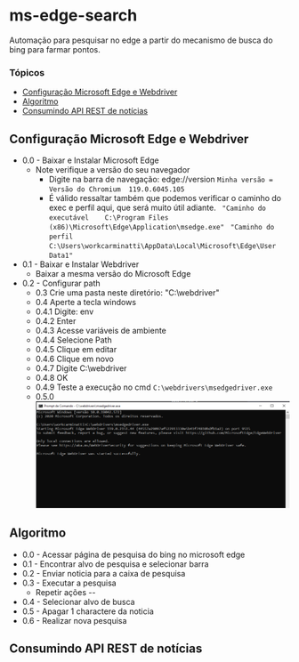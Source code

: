 # ms-edge-search

Automação para pesquisar no edge a partir do mecanismo de busca do bing para farmar pontos.

### Tópicos 

- [Configuração Microsoft Edge e Webdriver](#edge)
- [Algoritmo](#algoritmo)
- [Consumindo API REST de notícias](#consumindo-api-noticias)

## Configuração Microsoft Edge e Webdriver

* 0.0 - Baixar e Instalar Microsoft Edge
    * Note verifique a versão do seu navegador
        * Digite na barra de navegação: edge://version
        `Minha versão = Versão do Chromium	119.0.6045.105`
        * É válido ressaltar também que podemos verificar o caminho do exec e perfil aqui, que será muito útil adiante.
        ` "Caminho do executável	C:\Program Files (x86)\Microsoft\Edge\Application\msedge.exe"`
        ` "Caminho do perfil	C:\Users\workcarminatti\AppData\Local\Microsoft\Edge\User Data1"`
* 0.1 - Baixar e Instalar Webdriver
    * Baixar a mesma versão do Microsoft Edge
* 0.2 - Configurar path
    * 0.3 Crie uma pasta neste diretório: "C:\webdriver"
    * 0.4 Aperte a tecla windows
    * 0.4.1 Digite: env
    * 0.4.2 Enter
    * 0.4.3 Acesse variáveis de ambiente
    * 0.4.4 Selecione Path
    * 0.4.5 Clique em editar
    * 0.4.6 Clique em novo
    * 0.4.7 Digite C:\webdriver
    * 0.4.8 OK
    * 0.4.9 Teste a execução no cmd `C:\webdrivers\msedgedriver.exe`
    * 0.5.0 ![Alt text](image.png)
## Algoritmo

* 0.0 - Acessar página de pesquisa do bing no microsoft edge
* 0.1 - Encontrar alvo de pesquisa e selecionar barra
* 0.2 - Enviar noticia para a caixa de pesquisa
* 0.3 - Executar a pesquisa
  * Repetir ações --
* 0.4 - Selecionar alvo de busca
* 0.5 - Apagar 1 charactere da noticia
* 0.6 - Realizar nova pesquisa

## Consumindo API REST de notícias

